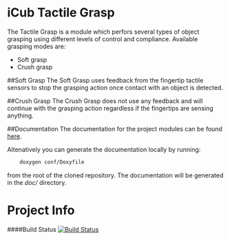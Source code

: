 iCub Tactile Grasp
=================

The Tactile Grasp is a module which perfors several types of object grasping using different levels of control and compliance.
Available grasping modes are:
 * Soft grasp
 * Crush grasp


##Soft Grasp
The Soft Grasp uses feedback from the fingertip tactile sensors to stop the grasping action once contact with an object is detected.


##Crush Grasp
The Crush Grasp does not use any feedback and will continue with the grasping action regardless if the fingertips are sensing anything.


##Documentation
The documentation for the project modules can be found [here](http://joernano.github.io/icub-tactilegrasp/doc/html/modules.html).

Altenatively you can generate the documentation locally by running:
```bash
    doxygen conf/Doxyfile
```
from the root of the cloned repository.
The documentation will be generated in the _doc/_ directory.



Project Info
============

####Build Status
[![Build Status](https://travis-ci.org/JoErNanO/icub-tactilegrasp.svg?branch=master)](https://travis-ci.org/JoErNanO/icub-tactilegrasp)
